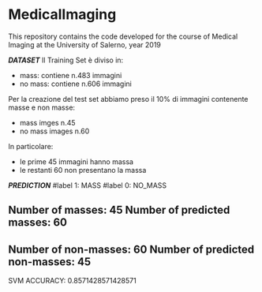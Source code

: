 # MedicalImaging
This repository contains the code developed for the course of Medical Imaging at the University of Salerno, year 2019

_____________________________________DATASET_____________________________________
Il Training Set è diviso in:
- mass: contiene n.483 immagini
- no mass: contiene n.606 immagini

Per la creazione del test set abbiamo preso il 10% di immagini contenente masse e non masse:
- mass imges n.45
- no mass images n.60

In particolare:
- le prime 45 immagini hanno massa
- le restanti 60 non presentano la massa


___________________________________PREDICTION___________________________________
#label 1: MASS
#label 0: NO_MASS

Number of masses: 45
Number of predicted masses:  60
---------------------------------------
Number of non-masses: 60
Number of predicted non-masses:  45
---------------------------------------
SVM ACCURACY:  0.8571428571428571